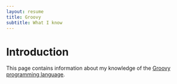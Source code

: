 ```yaml
---
layout: resume
title: Groovy
subtitle: What I know
---
```


# Introduction

This page contains information about my knowledge of the [Groovy programming language](https://groovy-lang.org).
